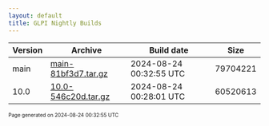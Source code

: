 ```yaml
---
layout: default
title: GLPI Nightly Builds
---
```


Version|Archive|Build date|Size
---|---|---|---
main|[main-81bf3d7.tar.gz](main-81bf3d7.tar.gz)|2024-08-24 00:32:55 UTC|79704221
10.0|[10.0-546c20d.tar.gz](10.0-546c20d.tar.gz)|2024-08-24 00:28:01 UTC|60520613

<font size="1">Page generated on 2024-08-24 00:32:55 UTC</font>

